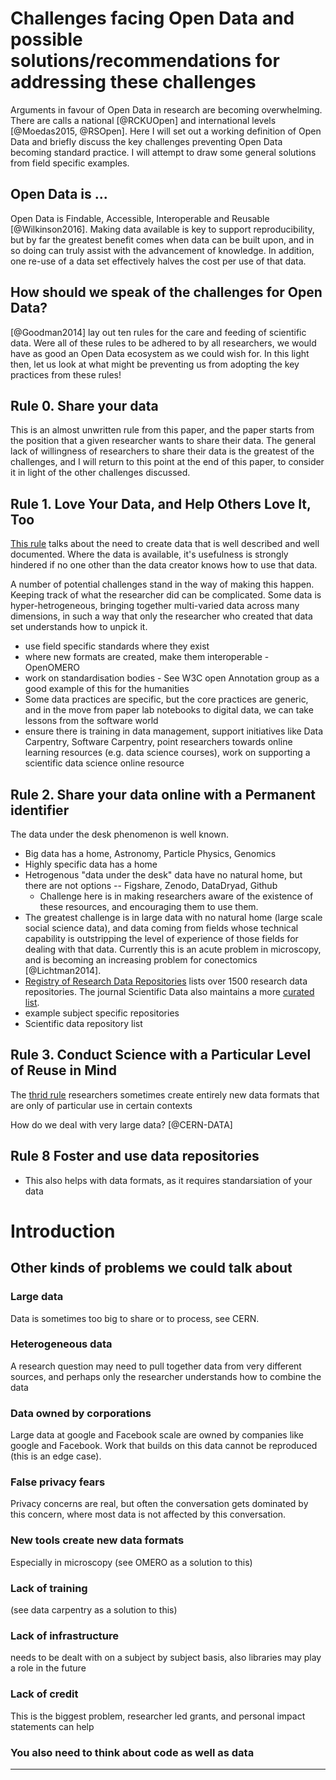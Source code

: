 # Challenges facing Open Data and possible solutions/recommendations for addressing these challenges

Arguments in favour of Open Data in research are becoming overwhelming. There are calls a national [@RCKUOpen] and international levels [@Moedas2015, @RSOpen]. Here I will set out a working definition of Open Data and briefly discuss the key challenges preventing Open Data becoming standard practice. I will attempt to draw some general solutions from field specific examples. 

## Open Data is ... 
Open Data is Findable, Accessible, Interoperable and Reusable [@Wilkinson2016]. Making data available is key to support reproducibility, but by far the greatest benefit comes when data can be built upon, and in so doing can truly assist with the advancement of knowledge. In addition, one re-use of a data set effectively halves the cost per use of that data. 

## How should we speak of the challenges for Open Data? 
[@Goodman2014] lay out ten rules for the care and feeding of scientific data. Were all of these rules to be adhered to by all researchers, we would have as good an Open Data ecosystem as we could wish for. In this light then, let us look at what might be preventing us from adopting the key practices from these rules! 

## Rule 0. Share your data
This is an almost unwritten rule from this paper, and the paper starts from the position that a given researcher wants to share their data. The general lack of willingness of researchers to share their data is the greatest of the challenges, and I will return to this point at the end of this paper, to consider it in light of the other challenges discussed. 

## Rule 1. Love Your Data, and Help Others Love It, Too
[This rule](http://journals.plos.org/ploscompbiol/article?id=10.1371/journal.pcbi.1003542#s2) talks about the need to create data that is well described and well documented. Where the data is available, it's usefulness is strongly hindered if no one other than the data creator knows how to use that data.  

A number of potential challenges stand in the way of making this happen. Keeping track of what the researcher did can be complicated. Some data is hyper-hetrogeneous, bringing together multi-varied data across many dimensions, in such a way that only the researcher who created that data set understands how to unpick it. 

* use field specific standards where they exist 
* where new formats are created, make them interoperable - OpenOMERO 
* work on standardisation bodies - See W3C open Annotation group as a good example of this for the humanities 
* Some data practices are specific, but the core practices are generic, and in the move from paper lab notebooks to digital data, we can take lessons from the software world 
* ensure there is training in data management, support initiatives like Data Carpentry, Software Carpentry, point researchers towards online learning resources (e.g. data science courses), work on supporting a scientific data science online resource 

## Rule 2. Share your data online with a Permanent identifier 
The data under the desk phenomenon is well known. 

* Big data has a home, Astronomy, Particle Physics, Genomics  
* Highly specific data has a home  
* Hetrogenous "data under the desk" data have no natural home, but there are not options -- Figshare, Zenodo, DataDryad, Github 
	* Challenge here is in making researchers aware of the existence of these resources, and encouraging them to use them. 
* The greatest challenge is in large data with no natural home (large scale social science data), and data coming from fields whose technical capability is outstripping the level of experience of those fields for dealing with that data. Currently this is an acute problem in microscopy, and is becoming an increasing problem for conectomics [@Lichtman2014]. 
* [Registry of Research Data Repositories](http://www.re3data.org) lists over 1500 research data repositories. The journal Scientific Data also maintains a more [curated list](http://www.nature.com/sdata/policies/repositories). 
* example subject specific repositories   
* Scientific data repository list   

## Rule 3. Conduct Science with a Particular Level of Reuse in Mind
The [thrid rule](http://journals.plos.org/ploscompbiol/article?id=10.1371/journal.pcbi.1003542#s4) 
researchers sometimes create entirely new data formats that are only of particular use in certain contexts

How do we deal with very large data? [@CERN-DATA]

## Rule 8 Foster and use data repositories 

* This also helps with data formats, as it requires standarsiation of your data 



# Introduction 



## Other kinds of problems we could talk about

### Large data 
Data is sometimes too big to share or to process, see CERN. 

### Heterogeneous data 
A research question may need to pull together data from very different sources, and perhaps only the researcher understands how to combine the data 

### Data owned by corporations 
Large data at google  and Facebook scale are owned by companies like google and Facebook. Work that builds on this data cannot be reproduced (this is an edge case). 

### False privacy fears 
Privacy concerns are real, but often the conversation gets dominated by this concern, where most data is not affected by this conversation. 

### New tools create new data formats 
Especially in microscopy (see OMERO as a solution to this)

### Lack of training 
(see data carpentry as a solution to this)

### Lack of infrastructure 
needs to be dealt with on a subject by subject basis, also libraries may play a role in the future 

### Lack of credit 
This is the biggest problem, researcher led grants, and personal impact statements can help 

### You also need to think about code as well as data 

--- 
